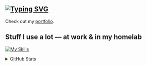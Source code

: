 ## [![Typing SVG](https://readme-typing-svg.demolab.com?font=Fira+Code&pause=1000&color=00C8FF&width=435&lines=Hey+There!;I+am+Data+Engineer;And+Homelab+Builder)](https://djamel-edine.yagoubi.work)

Check out my [portfolio](https://djamel-edine.yagoubi.work).

## Stuff I use a lot — at work & in my homelab

[![My Skills](https://skills.syvixor.com/api/icons?perline=10&i=docker,kubernetes,googlecloud,airflow,googlebigquery,terraform,apachemaven,spark,gitea,githubactions,gitlab,java,linux,ollama,proxmox,truenasscale,elasticsearch,grafana,sql,apachehive,python,fastapi,openapi,astraluv,scala,bash,n8n,latex,homeassistant,raspberrypi)](https://djamel-edine.yagoubi.work)




<details>
<summary>GitHub Stats</summary>

![Djamel's GitHub stats](https://github-readme-stats.vercel.app/api?username=djamelinfo&show_icons=true&theme=tokyonight)

![Top Langs](https://github-readme-stats.vercel.app/api/top-langs/?username=djamelinfo&layout=compact&theme=tokyonight)

</details>
